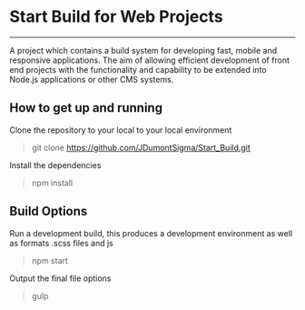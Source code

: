 # Start Build for Web Projects
------
A project which contains a build system for developing fast, mobile and responsive applications. The aim of allowing efficient development of front end projects with the functionality and capability to be extended into Node.js applications or other CMS systems.

## How to get up and running
Clone the repository to your local to your local environment
> git clone https://github.com/JDumontSigma/Start_Build.git

Install the dependencies
> npm install

## Build Options
Run a development build, this produces a development environment as well as formats .scss files and js
> npm start

Output the final file options
> gulp